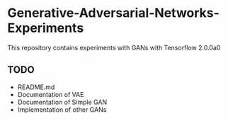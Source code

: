 # Generative-Adversarial-Networks-Experiments
This repository contains experiments with GANs with Tensorflow 2.0.0a0

## TODO
- README.md
- Documentation of VAE
- Documentation of Simple GAN
- Implementation of other GANs
